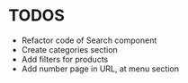 # TODOS

- Refactor code of Search component
- Create categories section
- Add filters for products
- Add number page in URL, at menu section
